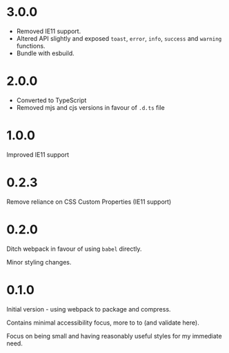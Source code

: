 # 3.0.0

- Removed IE11 support.
- Altered API slightly and exposed `toast`, `error`, `info`, `success` and `warning` functions.
- Bundle with esbuild.

# 2.0.0

- Converted to TypeScript
- Removed mjs and cjs versions in favour of `.d.ts` file


# 1.0.0

Improved IE11 support


# 0.2.3

Remove reliance on CSS Custom Properties (IE11 support)


# 0.2.0

Ditch webpack in favour of using `babel` directly.

Minor styling changes.


# 0.1.0

Initial version - using webpack to package and compress.

Contains minimal accessibility focus, more to to (and validate here).

Focus on being small and having reasonably useful styles for my immediate need.
